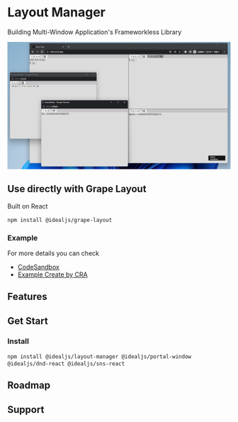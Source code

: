 [example_online]: https://githubbox.com/idealjs/layout-manager/tree/main/example
[example_folder]: https://github.com/idealjs/layout-manager/tree/main/example

# Layout Manager

Building Multi-Window Application's Frameworkless Library

![snapshot](./snapshot.png)

## Use directly with Grape Layout

Built on React

```
npm install @idealjs/grape-layout
```

### Example

For more details you can check

-   [CodeSandbox][example_online]
-   [Example Create by CRA][example_folder]

## Features

## Get Start

### Install

```
npm install @idealjs/layout-manager @idealjs/portal-window @idealjs/dnd-react @idealjs/sns-react
```

## Roadmap


## Support


